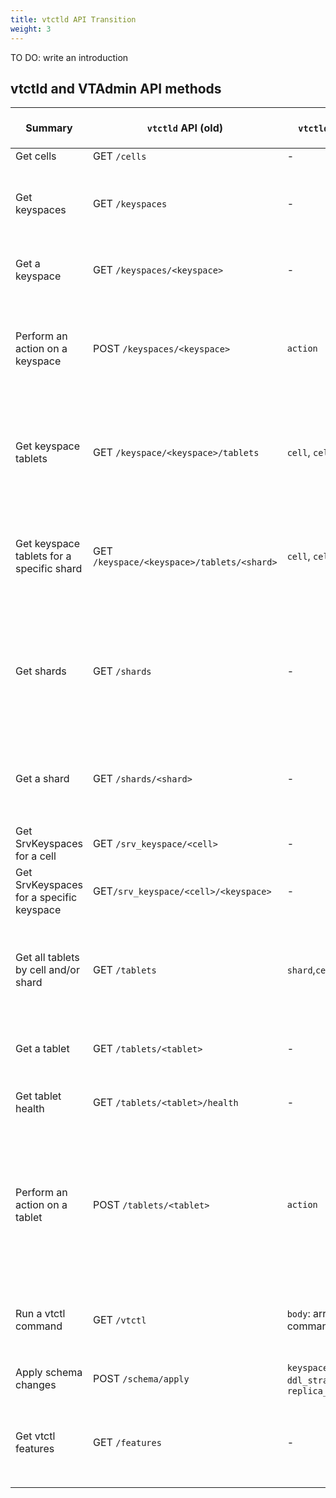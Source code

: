 ```yaml
---
title: vtctld API Transition
weight: 3
---
```


TO DO: write an introduction

## vtctld and VTAdmin API methods

| Summary | `vtctld` API (old) | `vtctld` params (old) | `vtadmin` API (new) | `vtadmin` params (new)| Notes |
| -------- | -------- | -------- | -------- | -------- | -------- |
| Get cells | GET `/cells`     | -     | GET `/api/cells`    | - | - |
| Get keyspaces | GET `/keyspaces`     | -    | GET `/api/keyspaces`     | `cluster`: Optional cluster filter | This returns all keyspaces across all clusters discovered by VTAdmin |
| Get a keyspace | GET `/keyspaces/<keyspace>`     | -    | GET `/api/keyspace/<cluster>/<keyspace>`     | `cluster_id`: Optional cluster filter | In VTAdmin, a cluster must be specified |
| Perform an action on a keyspace | POST `/keyspaces/<keyspace>`     | `action`| PUT `/api/keyspace/<cluster>/<keyspace>/rebuild_keyspace_graph`, PUT `/api/keyspace/<cluster>/<keyspace>/remove_keyspace_cell`, PUT `/api/keyspace/<cluster><keyspace>/validate`, PUT `/keyspace/<cluster>/<keyspace>/validate/schema`, PUT `/api/keyspace/<cluster>/<keyspace>/validate/version`, DELETE `/api/keyspace/<cluster>/<keyspace>` | Refer to each method's parameters [here](https://github.com/vitessio/vitess/blob/main/go/vt/vtadmin/http/keyspaces.go) | In VTAdmin, each action has its own method and parameters  |
| Get keyspace tablets | GET `/keyspace/<keyspace>/tablets`     | `cell`, `cells` | GET `/api/tablets`     | `cluster`: Optional cluster filter | In VTAdmin, all tablets in a cluster are returned. Optionally, you can filter results to just one cluster. |
| Get keyspace tablets for a specific shard | GET `/keyspace/<keyspace>/tablets/<shard>`     | `cell`, `cells` | GET `/api/tablets` | `cluster`: Optional cluster filter | In VTAdmin, all tablets in a cluster are returned. Optionally, you can filter results to just one cluster. |
| Get shards | GET `/shards`     | - | GET `/api/keyspaces` | `cluster`: Optional cluster filter | In VTAdmin, to get all shards across all keyspaces, first get all keyspaces, and shards are returned within every keyspace [`keyspace.Shards`](https://github.com/vitessio/vitess/blob/main/proto/vtadmin.proto#L223) |
| Get a shard | GET `/shards/<shard>`     | - | GET `/api/keyspace/<cluster>/<keyspace>` | `cluster_id`: Optional cluster filter | In VTAdmin, to get a shard, first get the shard's keyspace, and then filter for the shard in [`keyspace.Shards`](https://github.com/vitessio/vitess/blob/main/proto/vtadmin.proto#L223) |
| Get SrvKeyspaces for a cell | GET `/srv_keyspace/<cell>`     | - | To be implemented in VTAdmin | - | Need to implement in VTAdmin |
| Get SrvKeyspaces for a specific keyspace | GET`/srv_keyspace/<cell>/<keyspace>`     | - | To be implemented in VTAdmin | - | Need to implement in VTAdmin |
| Get all tablets by cell and/or shard | GET `/tablets`     | `shard`,`cell` | GET `/api/tablets` | `cluster`: Optional cluster filter | In VTAdmin, all tablets across all clusters are returned. Optionally, you can filter results to just one cluster. |
| Get a tablet | GET `/tablets/<tablet>`     | - | GET `/api/tablets/<tablet>` | `cluster`: Optional cluster filter | - |
| Get tablet health | GET `/tablets/<tablet>/health`     | - | GET `/api/tablet/<tablet>/healthcheck` | `cluster`: Optional cluster filter | - |
| Perform an action on a tablet | POST `/tablets/<tablet>`    | `action` | GET `/api/tablet/<tablet>/full_status`, GET `/api/tablet/<tablet>/healthcheck`, GET `/api/tablet/<tablet>/ping`, PUT `/api/tablet/<tablet>/refresh`, PUT `/api/tablet/<tablet>/refresh_replication_source`, PUT `/api/tablet/<tablet>/reload_schema`, PUT `/api/tablet/<tablet>/set_read_only`, PUT `/api/tablet/<tablet>/set_read_write`, PUT `/api/tablet/<tablet>/start_replication`, PUT `/api/tablet/<tablet>/stop_replication`, POST `/api/tablet/<tablet>/externally_promoted`, DELETE `/api/tablet/<tablet>` | Refer to each method’s parameters [here](https://github.com/vitessio/vitess/blob/main/go/vt/vtadmin/http/tablets.go) | In VTAdmin, each action has its own method and parameters |
| Run a vtctl command | GET `/vtctl`    | `body`: array of vtctl commands | Unsupported by VTAdmin | - | We recommend using [vtctldclient](https://vitess.io/docs/16.0/reference/programs/vtctldclient/) for running any other vtctl commands |
| Apply schema changes | POST `/schema/apply`    | `keyspace`, `sql`, `ddl_strategy`, `replica_timeout_seconds` | Unsupported by VTAdmin | - | Unsupported by VTAdmin |
| Get vtctl features | GET `/features`    | - | GET `/debug/env` | - | Returns the current env vars for VTAdmin API. Must have [`http-no-debug` flag](https://vitess.io/docs/14.0/reference/programs/vtadmin/#http-server-flags) set to false. |